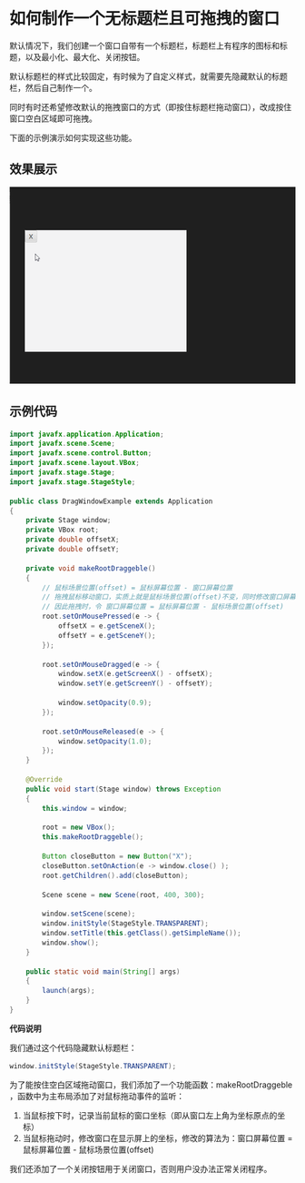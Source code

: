 # 如何制作一个无标题栏且可拖拽的窗口

默认情况下，我们创建一个窗口自带有一个标题栏，标题栏上有程序的图标和标题，以及最小化、最大化、关闭按钮。

默认标题栏的样式比较固定，有时候为了自定义样式，就需要先隐藏默认的标题栏，然后自己制作一个。

同时有时还希望修改默认的拖拽窗口的方式（即按住标题栏拖动窗口），改成按住窗口空白区域即可拖拽。

下面的示例演示如何实现这些功能。

## 效果展示

![](./pic/DragWindowExample.gif)

## 示例代码

```java
import javafx.application.Application;
import javafx.scene.Scene;
import javafx.scene.control.Button;
import javafx.scene.layout.VBox;
import javafx.stage.Stage;
import javafx.stage.StageStyle;

public class DragWindowExample extends Application
{
    private Stage window;
    private VBox root;
    private double offsetX;
    private double offsetY;

    private void makeRootDraggeble()
    {
        // 鼠标场景位置(offset) = 鼠标屏幕位置 - 窗口屏幕位置
        // 拖拽鼠标移动窗口，实质上就是鼠标场景位置(offset)不变，同时修改窗口屏幕位置
        // 因此拖拽时，令 窗口屏幕位置 = 鼠标屏幕位置 - 鼠标场景位置(offset)
        root.setOnMousePressed(e -> {
            offsetX = e.getSceneX();
            offsetY = e.getSceneY();
        });

        root.setOnMouseDragged(e -> {
            window.setX(e.getScreenX() - offsetX);
            window.setY(e.getScreenY() - offsetY);

            window.setOpacity(0.9);
        });

        root.setOnMouseReleased(e -> {
            window.setOpacity(1.0);
        });
    }

    @Override
    public void start(Stage window) throws Exception
    {
        this.window = window;

        root = new VBox();
        this.makeRootDraggeble();

        Button closeButton = new Button("X");
        closeButton.setOnAction(e -> window.close() );
        root.getChildren().add(closeButton);

        Scene scene = new Scene(root, 400, 300);

        window.setScene(scene);
        window.initStyle(StageStyle.TRANSPARENT);
        window.setTitle(this.getClass().getSimpleName());
        window.show();
    }

    public static void main(String[] args)
    {
        launch(args);
    }
}
```

**代码说明**

我们通过这个代码隐藏默认标题栏：

```java
window.initStyle(StageStyle.TRANSPARENT);
```

为了能按住空白区域拖动窗口，我们添加了一个功能函数：makeRootDraggeble ，函数中为主布局添加了对鼠标拖动事件的监听：

1. 当鼠标按下时，记录当前鼠标的窗口坐标（即从窗口左上角为坐标原点的坐标）
2. 当鼠标拖动时，修改窗口在显示屏上的坐标，修改的算法为：窗口屏幕位置 = 鼠标屏幕位置 - 鼠标场景位置(offset)

我们还添加了一个关闭按钮用于关闭窗口，否则用户没办法正常关闭程序。
